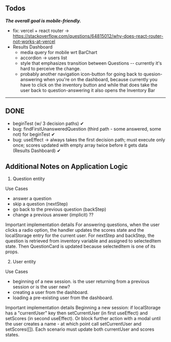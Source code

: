 ## Todos

**_The overall goal is mobile-friendly._**

- fix: vercel + react router -> https://stackoverflow.com/questions/64815012/why-does-react-router-not-works-at-vercel
- Results Dashboard
  - media query for mobile wrt BarChart
  - accordion -> users list
  - style that emphasizes transition between Questions -- currently it's hard to perceive the change.
  - probably another navigation icon-button for going back to quesion-answering when you're on the dashboard, because currently you have to click on the inventory button and while that does take the user back to question-answering it also opens the Inventory Bar

---

## DONE

- beginTest (w/ 3 decision paths) ✔
- bug: findFirstUnansweredQuestion (third path - some answered, some not) for beginTest ✔
- bug: useEffect -> always takes the first decision path; must execute only once; scores updated with empty array twice before it gets data (Results Dashboard) ✔

## Additional Notes on Application Logic

1. Question entity

Use Cases

- answer a question
- skip a question (nextStep)
- go back to the previous question (backStep)
- change a previous answer (implicit) ??

Important implementation details
For answering questions, when the user clicks a radio option, the handler updates the scores state and the localStorage entry for the current user.
For nextStep and backStep, the question is retrieved from inventory variable and assigned to selectedItem state. Then QuestionCard is updated because selectedItem is one of its props.

2. User entity

Use Cases

- beginning of a new session. is the user returning from a previous session or is the user new?
- creating a user from the dashboard.
- loading a pre-existing user from the dashboard.

Important implementation details
Beginning a new session: if localStorage has a "currentUser" key then setCurrentUser (in first useEffect) and setScores (in second useEffect). Or block further action with a modal until the user creates a name - at which point call setCurrentUser and setScores([]).
Each scenario must update both currentUser and scores states.
